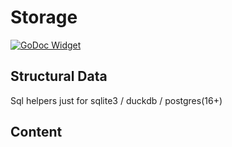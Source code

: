 # Storage

[![GoDoc Widget](https://godoc.org/github.com/octohelm/storage?status.svg)](https://godoc.org/github.com/octohelm/storage)

## Structural Data

Sql helpers just for sqlite3 / duckdb / postgres(16+)

## Content 